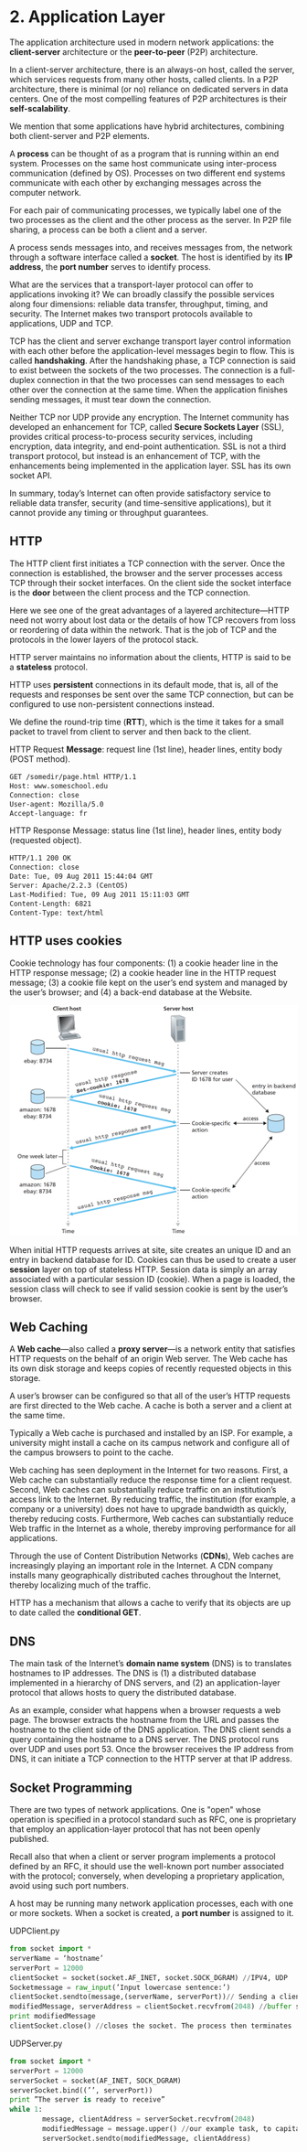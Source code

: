 # 2. Application Layer

The application architecture used in modern network applications: the **client-server** architecture or the **peer-to-peer** \(P2P\) architecture.

In a client-server architecture, there is an always-on host, called the server, which services requests from many other hosts, called clients. In a P2P architecture, there is minimal \(or no\) reliance on dedicated servers in data centers. One of the most compelling features of P2P architectures is their **self-scalability**. 

We mention that some applications have hybrid architectures, combining both client-server and P2P elements. 

A **process** can be thought of as a program that is running within an end system. Processes on the same host communicate using inter-process communication \(defined by OS\). Processes on two different end systems communicate with each other by exchanging messages across the computer network.

For each pair of communicating processes, we typically label one of the two processes as the client and the other process as the server. In P2P file sharing, a process can be both a client and a server.

A process sends messages into, and receives messages from, the network through a software interface called a **socket**. The host is identified by its **IP address**, the **port number** serves to identify process.

What are the services that a transport-layer protocol can offer to applications invoking it? We can broadly classify the possible services along four dimensions: reliable data transfer, throughput, timing, and security. The Internet makes two transport protocols available to applications, UDP and TCP.

TCP has the client and server exchange transport layer control information with each other before the application-level messages begin to flow. This is called **handshaking**. After the handshaking phase, a TCP connection is said to exist between the sockets of the two processes. The connection is a full-duplex connection in that the two processes can send messages to each other over the connection at the same time. When the application finishes sending messages, it must tear down the connection.

Neither TCP nor UDP provide any encryption. The Internet community has developed an enhancement for TCP, called **Secure Sockets Layer** \(SSL\), provides critical process-to-process security services, including encryption, data integrity, and end-point authentication. SSL is not a third transport protocol, but instead is an enhancement of TCP, with the enhancements being implemented in the application layer. SSL has its own socket API.

In summary, today’s Internet can often provide satisfactory service to reliable data transfer, security \(and time-sensitive applications\), but it cannot provide any timing or throughput guarantees.

## HTTP

The HTTP client first initiates a TCP connection with the server. Once the connection is established, the browser and the server processes access TCP through their socket interfaces. On the client side the socket interface is the **door** between the client process and the TCP connection.

Here we see one of the great advantages of a layered architecture—HTTP need not worry about lost data or the details of how TCP recovers from loss or reordering of data within the network. That is the job of TCP and the protocols in the lower layers of the protocol stack.

HTTP server maintains no information about the clients, HTTP is said to be a **stateless** protocol.

HTTP uses **persistent** connections in its default mode, that is, all of the requests and responses be sent over the same TCP connection, but can be configured to use non-persistent connections instead.

We define the round-trip time \(**RTT**\), which is the time it takes for a small packet to travel from client to server and then back to the client.

HTTP Request **Message**: request line \(1st line\), header lines, entity body \(POST method\).

```http
GET /somedir/page.html HTTP/1.1
Host: www.someschool.edu
Connection: close
User-agent: Mozilla/5.0
Accept-language: fr
```

HTTP Response Message: status line \(1st line\), header lines, entity body \(requested object\).

```http
HTTP/1.1 200 OK
Connection: close
Date: Tue, 09 Aug 2011 15:44:04 GMT
Server: Apache/2.2.3 (CentOS)
Last-Modified: Tue, 09 Aug 2011 15:11:03 GMT
Content-Length: 6821
Content-Type: text/html
```

## HTTP uses cookies

Cookie technology has four components: \(1\) a cookie header line in the HTTP response message; \(2\) a cookie header line in the HTTP request message; \(3\) a cookie file kept on the user’s end system and managed by the user’s browser; and \(4\) a back-end database at the Website.

![](../.gitbook/assets/screen-shot-2018-06-18-at-21.31.47.png)

When initial HTTP requests arrives at site, site creates an unique ID and an entry in backend database for ID. Cookies can thus be used to create a user **session** layer on top of stateless HTTP. Session data is simply an array associated with a particular session ID \(cookie\). When a page is loaded, the session class will check to see if valid session cookie is sent by the user’s browser.

## Web Caching

A **Web cache**—also called a **proxy server**—is a network entity that satisfies HTTP requests on the behalf of an origin Web server. The Web cache has its own disk storage and keeps copies of recently requested objects in this storage.

A user’s browser can be configured so that all of the user’s HTTP requests are first directed to the Web cache. A cache is both a server and a client at the same time.

Typically a Web cache is purchased and installed by an ISP. For example, a university might install a cache on its campus network and configure all of the campus browsers to point to the cache.

Web caching has seen deployment in the Internet for two reasons. First, a Web cache can substantially reduce the response time for a client request. Second, Web caches can substantially reduce traffic on an institution’s access link to the Internet. By reducing traffic, the institution \(for example, a company or a university\) does not have to upgrade bandwidth as quickly, thereby reducing costs. Furthermore, Web caches can substantially reduce Web traffic in the Internet as a whole, thereby improving performance for all applications.

Through the use of Content Distribution Networks \(**CDNs**\), Web caches are increasingly playing an important role in the Internet. A CDN company installs many geographically distributed caches throughout the Internet, thereby localizing much of the traffic.

HTTP has a mechanism that allows a cache to verify that its objects are up to date called the **conditional GET**.

## DNS

The main task of the Internet’s **domain name system** \(DNS\) is to translates hostnames to IP addresses. The DNS is \(1\) a distributed database implemented in a hierarchy of DNS servers, and \(2\) an application-layer protocol that allows hosts to query the distributed database.

As an example, consider what happens when a browser requests a web page. The browser extracts the hostname from the URL and passes the hostname to the client side of the DNS application. The DNS client sends a query containing the hostname to a DNS server. The DNS protocol runs over UDP and uses port 53. Once the browser receives the IP address from DNS, it can initiate a TCP connection to the HTTP server at that IP address.

## Socket Programming

There are two types of network applications. One is "open" whose operation is specified in a protocol standard such as RFC, one is proprietary that employ an application-layer protocol that has not been openly published.

Recall also that when a client or server program implements a protocol defined by an RFC, it should use the well-known port number associated with the protocol; conversely, when developing a proprietary application, avoid using such port numbers.

A host may be running many network application processes, each with one or more sockets. When a socket is created, a **port number** is assigned to it.

UDPClient.py

```python
from socket import *
serverName = ‘hostname’
serverPort = 12000
clientSocket = socket(socket.AF_INET, socket.SOCK_DGRAM) //IPV4, UDP
Socketmessage = raw_input(’Input lowercase sentence:’)
clientSocket.sendto(message,(serverName, serverPort))// Sending a client-to-server message via a UDP socket is that simple!
modifiedMessage, serverAddress = clientSocket.recvfrom(2048) //buffer size 2048 works for most purposes
print modifiedMessage
clientSocket.close() //closes the socket. The process then terminates
```

UDPServer.py

```python
from socket import *
serverPort = 12000
serverSocket = socket(AF_INET, SOCK_DGRAM) 
serverSocket.bind((’’, serverPort))
print ”The server is ready to receive” 
while 1:        
        message, clientAddress = serverSocket.recvfrom(2048)
        modifiedMessage = message.upper() //our example task, to capitalize message
        serverSocket.sendto(modifiedMessage, clientAddress)
```



